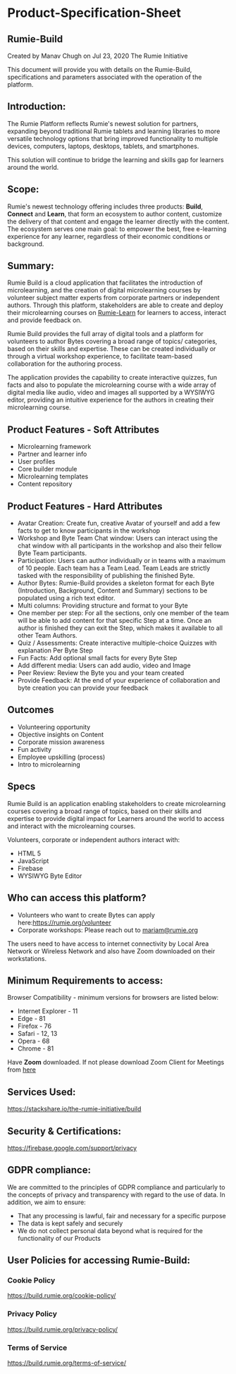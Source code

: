 # Product-Specification-Sheet

## Rumie-Build 

Created by Manav Chugh on Jul 23, 2020 The Rumie Initiative

This document will provide you with details on the Rumie-Build, specifications and parameters associated with the operation of the platform.

## Introduction:

The Rumie Platform reflects Rumie's newest solution for partners, expanding beyond traditional Rumie tablets and learning libraries to more versatile technology options that bring improved functionality to multiple devices, computers, laptops, desktops, tablets, and smartphones.

This solution will continue to bridge the learning and skills gap for learners around the world. 

## Scope:
Rumie's newest technology offering includes three products: **Build**, **Connect** and **Learn**, that form an ecosystem to author content, customize the delivery of that content and engage the learner directly with the content. The ecosystem serves one main goal: to empower the best, free e-learning experience for any learner, regardless of their economic conditions or background.

## Summary:

Rumie Build is a cloud application that facilitates the introduction of microlearning, and the creation of digital microlearning courses by volunteer subject matter experts from corporate partners or independent authors. Through this platform, stakeholders are able to create and deploy their microlearning courses on [<u>Rumie-Learn</u>](https://learn.rumie.org/) for learners to access, interact and provide feedback on.

Rumie Build provides the full array of digital tools and a platform for volunteers to author Bytes covering a broad range of topics/ categories, based on their skills and expertise. These can be created individually or through a virtual workshop experience, to facilitate team-based collaboration for the authoring process.

The application provides the capability to create interactive quizzes, fun facts and also to populate the microlearning course with a wide array of digital media like audio, video and images all supported by a WYSIWYG editor, providing an intuitive experience for the authors in creating their microlearning course.

## Product Features - Soft Attributes

* Microlearning framework
* Partner and learner info
* User profiles
* Core builder module
* Microlearning templates
* Content repository

## Product Features - Hard Attributes

* Avatar Creation: Create fun, creative Avatar of yourself and add a few facts to get to know participants in the workshop
* Workshop and Byte Team Chat window: Users can interact using the chat window with all participants in the workshop and also their fellow Byte Team participants.
* Participation: Users can author individually or in teams with a maximum of 10 people. Each team has a Team Lead. Team Leads are strictly tasked with the responsibility of publishing the finished Byte.
* Author Bytes: Rumie-Build provides a skeleton format for each Byte (Introduction, Background, Content and Summary) sections to be populated using a rich text editor.
* Multi columns: Providing structure and format to your Byte
* One member per step: For all the sections, only one member of the team will be able to add content for that specific Step at a time. Once an author is finished they can exit the Step, which makes it available to all other Team Authors.
* Quiz / Assessments: Create interactive multiple-choice Quizzes with explanation Per Byte Step
* Fun Facts: Add optional small facts for every Byte Step
* Add different media: Users can add audio, video and Image
* Peer Review: Review the Byte you and your team created
* Provide Feedback: At the end of your experience of collaboration and byte creation you can provide your feedback

## Outcomes

* Volunteering opportunity
* Objective insights on Content
* Corporate mission awareness
* Fun activity
* Employee upskilling (process)
* Intro to microlearning

## Specs

Rumie Build is an application enabling stakeholders to create microlearning courses covering a broad range of topics, based on their skills and expertise to provide digital impact for Learners around the world to access and interact with the microlearning courses.

Volunteers, corporate or independent authors interact with:

* HTML 5
* JavaScript
* Firebase
* WYSIWYG Byte Editor

## Who can access this platform?

* Volunteers who want to create Bytes can apply here:[<u>https://rumie.org/volunteer</u>](https://rumie.org/volunteer)
* Corporate workshops: Please reach out to [<u>mariam@rumie.org</u>](mailto:mariam@rumie.org)

The users need to have access to internet connectivity by Local Area Network or Wireless Network and also have Zoom downloaded on their workstations.

## Minimum Requirements to access:

Browser Compatibility - minimum versions for browsers are listed below:

* Internet Explorer - 11
* Edge - 81
* Firefox - 76
* Safari - 12, 13
* Opera - 68
* Chrome - 81

Have **Zoom** downloaded. If not please download Zoom Client for Meetings from [<u>here</u>](https://zoom.us/download)

## Services Used:

[<u>https://stackshare.io/the-rumie-initiative/build</u>](https://stackshare.io/the-rumie-initiative/build)

## Security & Certifications:

[<u>https://firebase.google.com/support/privacy</u>](https://firebase.google.com/support/privacy)

## GDPR compliance:

We are committed to the principles of GDPR compliance and particularly to the concepts of privacy and transparency with regard to the use of data. In addition, we aim to ensure:

* That any processing is lawful, fair and necessary for a specific purpose
* The data is kept safely and securely
* We do not collect personal data beyond what is required for the functionality of our Products

## User Policies for accessing Rumie-Build:

### Cookie Policy

[<u>https://build.rumie.org/cookie-policy/</u>](https://build.rumie.org/cookie-policy/)

### Privacy Policy

[<u>https://build.rumie.org/privacy-policy/</u>](https://build.rumie.org/privacy-policy/)

### Terms of Service

[<u>https://build.rumie.org/terms-of-service/</u>](https://build.rumie.org/terms-of-service/)

